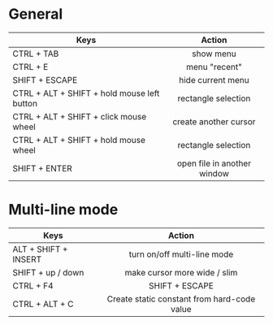 # General

| Keys | Action           |
|---|:---:|
| CTRL + TAB    | show menu |
| CTRL + E | menu "recent" |
| SHIFT + ESCAPE | hide current menu      |
| CTRL + ALT + SHIFT + hold mouse left button | rectangle selection |
|  CTRL + ALT + SHIFT +  click mouse wheel  | create another cursor |
|  CTRL + ALT + SHIFT +  hold mouse wheel  | rectangle selection |
| SHIFT + ENTER | open file in another window |

# Multi-line mode

| Keys        | Action           |
|---|:---:|
| ALT + SHIFT + INSERT | turn on/off multi-line mode     |
| SHIFT + up / down | make cursor more wide / slim       |
| CTRL + F4 | SHIFT + ESCAPE      |
| CTRL + ALT + C | Create static constant from hard-code value |
